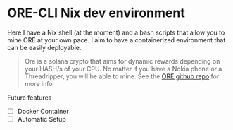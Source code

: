 # ORE-CLI Nix dev environment

Here I have a Nix shell (at the moment) and a bash scripts that allow you to mine ORE at your own pace. I aim to have a containerized environment that can be easily deployable. 

> Ore is a solana crypto that aims for dynamic rewards depending on your HASH/s of your CPU. No matter if you have a Nokia phone or a Threadripper, you will be able to mine. See the [ORE github repo](https://github.com/regolith-labs/ore-cli) for more info

Future features
- [ ] Docker Container
- [ ] Automatic Setup
